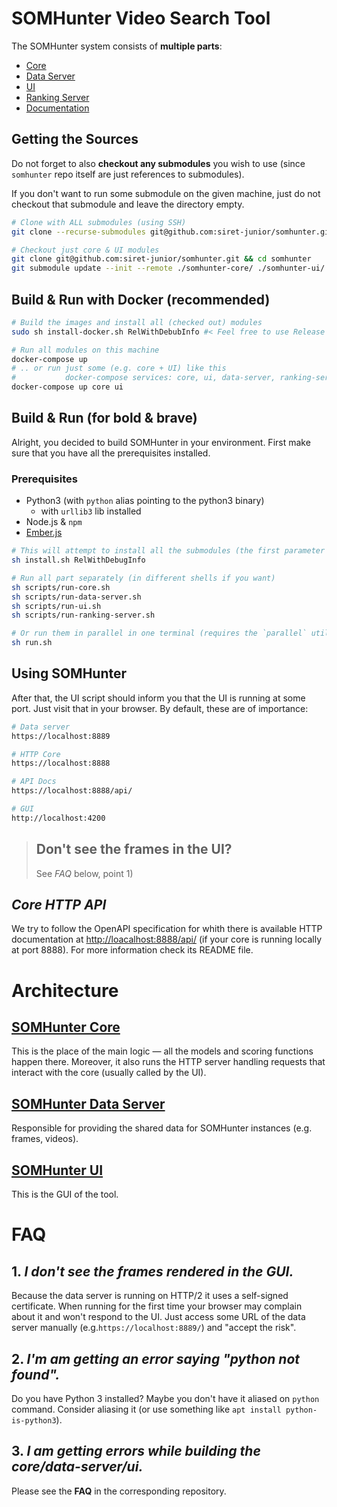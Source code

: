 # SOMHunter Video Search Tool

The SOMHunter system consists of **multiple parts**:
* [Core](https://github.com/siret-junior/somhunter-core)
* [Data Server](https://github.com/siret-junior/somhunter-data-server/) 
* [UI](https://github.com/siret-junior/somhunter-ui/)
* [Ranking Server](https://github.com/siret-junior/ranking-server/)
* [Documentation](https://github.com/siret-junior/somhunter-docs/)


## Getting the Sources
Do not forget to also **checkout any submodules** you wish to use (since `somhunter` repo itself are just references to submodules). 

If you don't want to run some submodule on the given machine, just do not checkout that submodule and leave the directory empty.
```sh
# Clone with ALL submodules (using SSH)
git clone --recurse-submodules git@github.com:siret-junior/somhunter.git

# Checkout just core & UI modules
git clone git@github.com:siret-junior/somhunter.git && cd somhunter
git submodule update --init --remote ./somhunter-core/ ./somhunter-ui/
```

## **Build & Run with Docker (recommended)**
```sh
# Build the images and install all (checked out) modules
sudo sh install-docker.sh RelWithDebubInfo #< Feel free to use Release or Debug build type as well

# Run all modules on this machine
docker-compose up
# .. or run just some (e.g. core + UI) like this
#           docker-compose services: core, ui, data-server, ranking-server
docker-compose up core ui

```

## **Build & Run (for bold & brave)**
Alright, you decided to build SOMHunter in your environment. First make sure that you have all the prerequisites installed.

### Prerequisites
- Python3 (with `python` alias pointing to the python3 binary)
    - with `urllib3` lib installed
- Node.js & `npm`
- [Ember.js](https://guides.emberjs.com/release/getting-started/quick-start/)


```sh
# This will attempt to install all the submodules (the first parameter specifies build type for the core)
sh install.sh RelWithDebugInfo

# Run all part separately (in different shells if you want)
sh scripts/run-core.sh
sh scripts/run-data-server.sh
sh scripts/run-ui.sh
sh scripts/run-ranking-server.sh

# Or run them in parallel in one terminal (requires the `parallel` utility)
sh run.sh
```
## **Using SOMHunter**

After that, the UI script should inform you that the UI is running at some port. Just visit that in your browser. By default, these are of importance:
```sh
# Data server
https://localhost:8889

# HTTP Core
https://localhost:8888

# API Docs
https://localhost:8888/api/

# GUI
http://localhost:4200
```

> ## **Don't see the frames in the UI?**
> See *FAQ* below, point 1)


## *Core HTTP API*
We try to follow the OpenAPI specification for whith there is available HTTP documentation at [http://loacalhost:8888/api/](http://loacalhost:8888/api/) (if your core is running locally at port 8888). For more information check its README file.


# Architecture
## **[SOMHunter Core](https://github.com/siret-junior/somhunter-core)**
This is the place of the main logic — all the models and scoring functions happen there. Moreover, it also runs the HTTP server handling requests that interact with the core (usually called by the UI). 

## **[SOMHunter Data Server](https://github.com/siret-junior/somhunter-data-server/)**
Responsible for providing the shared data for SOMHunter instances (e.g. frames, videos).

## **[SOMHunter UI](https://github.com/siret-junior/somhunter-ui/)**
This is the GUI of the tool.


# FAQ
## 1.  *I don't see the frames rendered in the GUI.*
Because the data server is running on HTTP/2 it uses a self-signed certificate. When running for the first time your browser may complain about it and won't respond to the UI. Just access some URL of the data server manually (e.g.`https://localhost:8889/`) and "accept the risk".

## 2.  *I'm am getting an error saying \"python not found\".*
Do you have Python 3 installed? Maybe you don't have it aliased on `python` command. Consider aliasing it (or use something like `apt install python-is-python3`).

## 3.  *I am getting errors while building the core/data-server/ui.*
Please see the **FAQ** in the corresponding repository.

